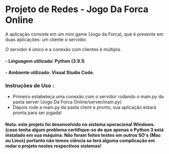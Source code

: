 # Projeto de Redes - Jogo Da Forca Online

A aplicação consiste em um mini game (Jogo da Forca), que é presente em duas aplicações:
um cliente o servidor.

O servidor é único e a conexão com clientes é múltipla.

#### - Linguagem utilizada: Python (3.9.1)

#### - Ambiente utilizado: Visual Studio Code.


### Instruções de Uso :
- Primeiro estabeleça uma conexão com o servidor rodando o main.py da pasta server (Jogo Da Forca Online/server/main.py)
- Depois rode a main.py da pasta client e pronto, sua aplicação estará pronta para ser jogada!

#### Nota: este projeto foi desenvolvido no sistema operacional Windows. (caso tenha algum problema certifique-se de que apenas o Python 3 está instalado em sua máquina. Não foram feitos testes em outros SO's (Mac ou Linux) portanto não temos ciência se terá alguma complicação em rodar o projeto nestes respectivos sistemas!
